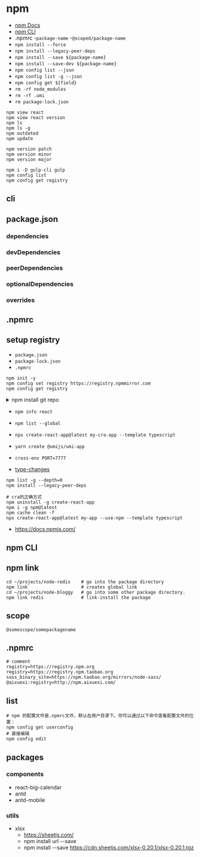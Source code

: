 # npm

- [npm Docs](https://docs.npmjs.com/)
- [npm CLI](https://docs.npmjs.com/cli/)
- .npmrc
-`package-name`
-`@scoped/package-name`
- `npm install --force`
- `npm install --legacy-peer-deps`
- `npm install --save ${package-name}`
- `npm install --save-dev ${package-name}`
- `npm config list --json`
- `npm config list -g --json`
- `npm config get ${field}`
- `rm -rf node_modules`
- `rm -rf .umi`
- `rm package-lock.json`

```shell
npm view react
npm view react version
npm ls
npm ls -g
npm outdated
npm update

npm version patch
npm version minor
npm version major

npm i -D gulp-cli gulp
npm config list
npm config get registry
```

## cli

## package.json

### dependencies

### devDependencies

### peerDependencies

### optionalDependencies

### overrides

## .npmrc

## setup registry

- `package.json`
- `package-lock.json`
- `.npmrc`

```shell
npm init -y
npm config set registry https://registry.npmmirror.com
npm config get registry
```

<details>
    <summary>
        npm install git repo
    </summary>

```
npm install git+https://github.tesla.cn/haixhu/stencil-starter-git-package.git#master
```

</details>

- `npm info react`
- `npm list --global`
- `npx create-react-app@latest my-cra-app --template typescript`
- `yarn create @umijs/umi-app`

- `cross-env PORT=7777`
- [type-changes](https://github.com/type-challenges/type-challenges)

```shell
npm list -g --depth=0
npm install --legacy-peer-deps

# cra的正确方式
npm uninstall -g create-react-app
npm i -g npm@latest
npm cache clean -f
npx create-react-app@latest my-app --use-npm --template typescript
```

- https://docs.npmjs.com/

## npm CLI

## npm link

```shell
cd ~/projects/node-redis    # go into the package directory
npm link                    # creates global link
cd ~/projects/node-bloggy   # go into some other package directory.
npm link redis              # link-install the package
```

## scope
```
@somescope/somepackagename
```

## .npmrc
```
# comment
registry=https://registry.npm.org
registry=https://registry.npm.taobao.org
sass_binary_site=https://npm.taobao.org/mirrors/node-sass/
@aixuexi:registry=http://npm.aixuexi.com/
```

## list

```shell
# npm 的配置文件是.npmrc文件，默认在用户目录下。你可以通过以下命令查看配置文件的位置：
npm config get userconfig 
# 直接编辑
npm config edit
```
## packages

### components

- react-big-calendar
- antd
- antd-mobile
 
### utils

- xlsx
  - https://sheetjs.com/
  - npm install url --save
  - npm install --save https://cdn.sheetjs.com/xlsx-0.20.1/xlsx-0.20.1.tgz
